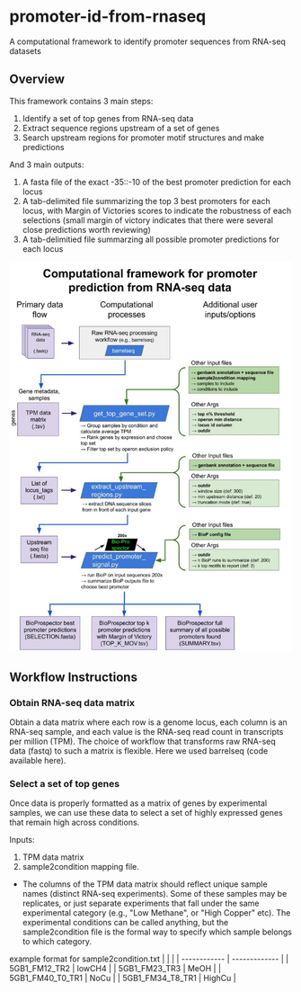 # promoter-id-from-rnaseq
A computational framework to identify promoter sequences from RNA-seq datasets

## Overview
This framework contains 3 main steps:
1. Identify a set of top genes from RNA-seq data
1. Extract sequence regions upstream of a set of genes
1. Search upstream regions for promoter motif structures and make predictions

And 3 main outputs:
1. A fasta file of the exact -35::-10 of the best promoter prediction for each locus
1. A tab-delimited file summarizing the top 3 best promoters for each locus, with Margin of Victories scores to indicate the robustness of each selections (small margin of victory indicates that there were several close predictions worth reviewing)
1. A tab-delimitied file summarzing all possible promoter predictions for each locus

<img src="comp_framework_diagram.jpg" alt="Computational Framework" width="600"/>

## Workflow Instructions

### Obtain RNA-seq data matrix
Obtain a data matrix where each row is a genome locus, each column is an RNA-seq sample, and each value is the RNA-seq read count in transcripts per million (TPM). The choice of workflow that transforms raw RNA-seq data (fastq) to such a matrix is flexible. Here we used barrelseq (code available here).

### Select a set of top genes
Once data is properly formatted as a matrix of genes by experimental samples, we can use these data to select a set of highly expressed genes that remain high across conditions.

Inputs:
1. TPM data matrix
1. sample2condition mapping file. 
  * The columns of the TPM data matrix should reflect unique sample names (distinct RNA-seq experiments). Some of these samples may be replicates, or just separate experiments that fall under the same experimental category (e.g., "Low Methane", or "High Copper" etc). The experimental conditions can be called anything, but the sample2condition file is the formal way to specify which sample belongs to which category.

example format for sample2condition.txt
| | |
| ------------ | ------------- |
| 5GB1_FM12_TR2 | lowCH4 |
| 5GB1_FM23_TR3 | MeOH |
| 5GB1_FM40_T0_TR1 | NoCu |
| 5GB1_FM34_T8_TR1 | HighCu |
